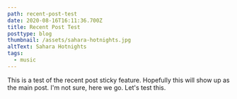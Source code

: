```yaml
---
path: recent-post-test
date: 2020-08-16T16:11:36.700Z
title: Recent Post Test
posttype: blog
thumbnail: /assets/sahara-hotnights.jpg
altText: Sahara Hotnights
tags:
  - music
---
```

This is a test of the recent post sticky feature. 
Hopefully this will show up as the main post. 
I'm not sure, here we go. 
Let's test this. 
